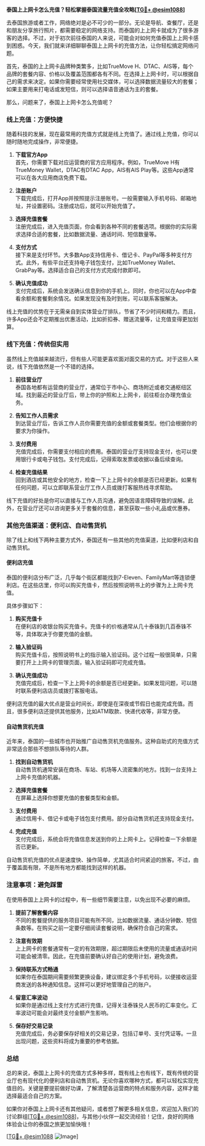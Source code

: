 **泰国上上网卡怎么充值？轻松掌握泰国流量充值全攻略[[TG💪+ @esim1088](https://t.me/s/esim1088)]**

去泰国旅游或者工作，网络绝对是必不可少的一部分。无论是导航、查餐厅，还是和朋友分享旅行照片，都需要稳定的网络支持。而泰国的上上网卡就成为了很多游客的选择。不过，对于初次前往泰国的人来说，可能会对如何充值泰国上上网卡感到困惑。今天，我们就来详细聊聊泰国上上网卡的充值方法，让你轻松搞定网络问题。

首先，泰国的上上网卡品牌种类繁多，比如TrueMove H、DTAC、AIS等，每个品牌的套餐内容、价格以及覆盖范围都各有不同。在选择上上网卡时，可以根据自己的需求来决定。如果你需要经常使用社交媒体，可以选择数据流量较大的套餐；如果主要用来打电话或发短信，则可以选择语音通话为主的套餐。

那么，问题来了，泰国上上网卡怎么充值呢？

### **线上充值：方便快捷**

随着科技的发展，现在最常用的充值方式就是线上充值了。通过线上充值，你可以随时随地完成操作，非常便捷。

1. **下载官方App**  
   首先，你需要下载对应运营商的官方应用程序。例如，TrueMove H有TrueMoney Wallet，DTAC有DTAC App，AIS有AIS Play等。这些App通常可以在各大应用商店免费下载。

2. **注册账户**  
   下载完成后，打开App并按照提示注册账号。一般需要输入手机号码、邮箱地址，并设置密码。注册成功后，就可以开始充值了。

3. **选择充值套餐**  
   注册完成后，进入充值页面，你会看到各种不同的套餐选项。根据你的实际需求选择合适的套餐，比如数据流量、通话时间、短信数量等。

4. **支付方式**  
   接下来是支付环节。大多数App支持信用卡、借记卡、PayPal等多种支付方式。此外，有些平台还支持电子钱包支付，比如TrueMoney Wallet、GrabPay等。选择适合自己的支付方式完成付款即可。

5. **确认充值成功**  
   支付完成后，系统会发送确认信息到你的手机上。同时，你也可以在App中查看余额和套餐剩余情况。如果发现没有及时到账，可以联系客服解决。

线上充值的优势在于无需亲自到实体营业厅排队，节省了不少时间和精力。而且，许多App还会不定期推出优惠活动，比如折扣券、赠送流量等，让充值变得更加划算。

### **线下充值：传统但实用**

虽然线上充值越来越流行，但有些人可能更喜欢面对面交易的方式。对于这些人来说，线下充值依然是一个不错的选择。

1. **前往营业厅**  
   泰国各地都有运营商的营业厅，通常位于市中心、商场附近或者交通枢纽区域。找到最近的营业厅后，带上你的护照和上上网卡，前往柜台办理充值业务。

2. **告知工作人员需求**  
   到达营业厅后，告诉工作人员你需要充值的金额或套餐类型。他们会根据你的要求为你操作。

3. **支付费用**  
   充值完成后，你需要支付相应的费用。泰国的营业厅支持现金支付，也可以使用银行卡或电子钱包。支付完成后，记得索取发票或收据以备后续查询。

4. **检查充值结果**  
   回到酒店或其他安全的地方，检查一下上上网卡的余额是否已经更新。如果有任何问题，可以立即联系营业厅工作人员或拨打客服热线寻求帮助。

线下充值的好处是你可以直接与工作人员沟通，避免因语言障碍导致的误解。此外，在营业厅还可以咨询更多关于套餐的信息，甚至获取一些小礼品或优惠券。

### **其他充值渠道：便利店、自动售货机**

除了线上和线下两种主要方式外，泰国还有一些其他的充值渠道，比如便利店和自动售货机。

#### **便利店充值**

泰国的便利店分布广泛，几乎每个街区都能找到7-Eleven、FamilyMart等连锁便利店。在这些店里，你可以购买充值卡，然后按照说明书上的步骤为上上网卡充值。

具体步骤如下：

1. **购买充值卡**  
   在便利店的收银台购买充值卡。充值卡的价格通常从几十泰铢到几百泰铢不等，具体取决于你要充值的金额。

2. **输入验证码**  
   购买充值卡后，按照说明书上的指示输入验证码。这个过程一般很简单，只需要打开上上网卡的管理页面，输入验证码即可完成充值。

3. **确认充值成功**  
   充值完成后，检查一下上上网卡的余额是否已经更新。如果发现问题，可以随时联系便利店店员或拨打客服电话。

便利店充值的最大优点是营业时间长，即使是在深夜或节假日也能完成充值。而且，很多便利店还提供其他服务，比如ATM取款、快递代收等，非常方便。

#### **自动售货机充值**

近年来，泰国的一些城市也开始推广自动售货机充值服务。这种自助式的充值方式非常适合那些不想排队等待的人群。

1. **找到自动售货机**  
   自动售货机通常安装在商场、车站、机场等人流密集的地方。找到一台支持上上网卡充值的机器。

2. **选择充值套餐**  
   在屏幕上选择你想要充值的套餐类型和金额。

3. **支付费用**  
   通过信用卡、借记卡或电子钱包支付费用。部分自动售货机还支持现金支付。

4. **完成充值**  
   支付完成后，系统会将充值信息发送到你的上上网卡上。记得检查一下余额是否已更新。

自动售货机充值的优点是速度快、操作简单，尤其适合时间紧迫的旅客。不过，由于覆盖面有限，不是所有地方都能找到这样的机器。

### **注意事项：避免踩雷**

在使用泰国上上网卡的过程中，有一些细节需要注意，以免出现不必要的麻烦。

1. **提前了解套餐内容**  
   不同的套餐提供的服务项目可能有所不同，比如数据流量、通话分钟数、短信条数等。在购买之前一定要仔细阅读套餐说明，确保符合自己的需求。

2. **注意有效期**  
   上上网卡的套餐通常有一定的有效期限，超过期限后未使用的流量或通话时间可能会被清零。因此，在充值前要确认好自己的使用计划，避免浪费。

3. **保持联系方式畅通**  
   如果你在泰国期间需要频繁更换设备，建议绑定多个手机号码，以便接收运营商发送的各种通知信息。这样可以更好地管理自己的账户。

4. **留意汇率波动**  
   如果你是通过线上支付方式进行充值，记得关注泰铢兑人民币的汇率变化。汇率波动可能会对最终支付金额产生影响。

5. **保存好交易记录**  
   充值完成后，务必要保存好相关的交易记录，包括订单号、支付凭证等。一旦出现问题，这些资料将成为重要的参考依据。

### **总结**

总的来说，泰国上上网卡的充值方式多种多样，既有线上也有线下，既有传统的营业厅也有现代化的便利店和自动售货机。无论你喜欢哪种方式，都可以轻松实现充值目的。关键是要提前做好功课，了解清楚各运营商的特点和服务内容，这样才能选择最适合自己的方案。

如果你对泰国上上网卡还有其他疑问，或者想了解更多相关信息，欢迎加入我们的讨论群组[[TG💪+ @esim1088](https://t.me/s/esim1088)]，与其他小伙伴一起交流经验！记住，良好的网络体验会让你的泰国之旅更加愉快哦！

[[TG💪+ @esim1088](https://t.me/s/esim1088) ![Image](https://i.postimg.cc/4NQfJmqS/Snipaste-2025-05-13-00-14-12.png)]